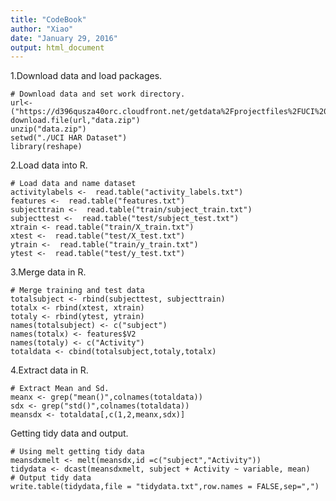 ```yaml
---
title: "CodeBook"
author: "Xiao"
date: "January 29, 2016"
output: html_document
---
```

1.Download data and load packages.
```{r, eval = FALSE}
# Download data and set work directory.
url<-("https://d396qusza40orc.cloudfront.net/getdata%2Fprojectfiles%2FUCI%20HAR%20Dataset.zip")
download.file(url,"data.zip")
unzip("data.zip")
setwd("./UCI HAR Dataset")
library(reshape)
```
2.Load data into R.
```{r, eval = FALSE}
# Load data and name dataset
activitylabels <-  read.table("activity_labels.txt")
features <-  read.table("features.txt")    
subjecttrain <-  read.table("train/subject_train.txt")
subjecttest <-  read.table("test/subject_test.txt")
xtrain <- read.table("train/X_train.txt")
xtest <-  read.table("test/X_test.txt")
ytrain <-  read.table("train/y_train.txt")
ytest <-  read.table("test/y_test.txt")
```
3.Merge data in R.
```{r, eval = FALSE}
# Merge training and test data
totalsubject <- rbind(subjecttest, subjecttrain)
totalx <- rbind(xtest, xtrain)
totaly <- rbind(ytest, ytrain)
names(totalsubject) <- c("subject")
names(totalx) <- features$V2
names(totaly) <- c("Activity")
totaldata <- cbind(totalsubject,totaly,totalx)
```
4.Extract data in R.
```{r, eval = FALSE}
# Extract Mean and Sd.
meanx <- grep("mean()",colnames(totaldata))
sdx <- grep("std()",colnames(totaldata))
meansdx <- totaldata[,c(1,2,meanx,sdx)]
```
Getting tidy data and output.
```{r, eval = FALSE}
# Using melt getting tidy data
meansdxmelt <- melt(meansdx,id =c("subject","Activity"))
tidydata <- dcast(meansdxmelt, subject + Activity ~ variable, mean)
# Output tidy data
write.table(tidydata,file = "tidydata.txt",row.names = FALSE,sep=",")
```
